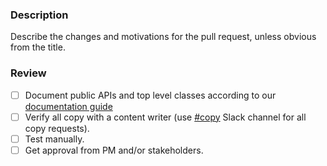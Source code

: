 ### Description

Describe the changes and motivations for the pull request, unless obvious from the title.

### Review

- [ ] Document public APIs and top level classes according to our [documentation guide](https://github.com)
- [ ] Verify all copy with a content writer (use [#copy](https:gitub.com) Slack channel for all copy requests).
- [ ] Test manually.
- [ ] Get approval from PM and/or stakeholders.
